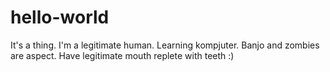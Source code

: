 # hello-world
It's a thing.
I'm a legitimate human. Learning kompjuter. Banjo and zombies are aspect. Have legitimate mouth replete with teeth :)
